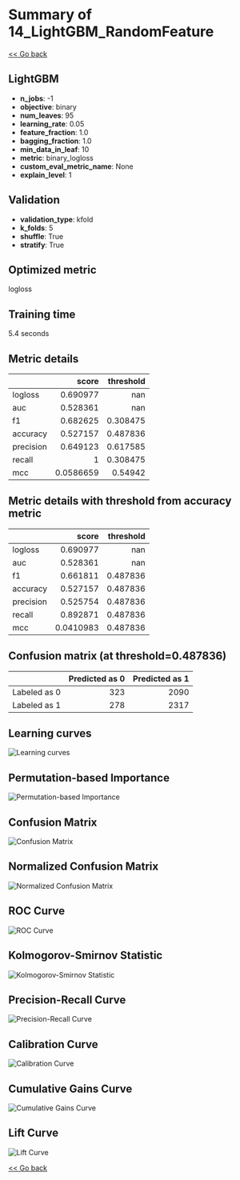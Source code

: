 # Summary of 14_LightGBM_RandomFeature

[<< Go back](../README.md)


## LightGBM
- **n_jobs**: -1
- **objective**: binary
- **num_leaves**: 95
- **learning_rate**: 0.05
- **feature_fraction**: 1.0
- **bagging_fraction**: 1.0
- **min_data_in_leaf**: 10
- **metric**: binary_logloss
- **custom_eval_metric_name**: None
- **explain_level**: 1

## Validation
 - **validation_type**: kfold
 - **k_folds**: 5
 - **shuffle**: True
 - **stratify**: True

## Optimized metric
logloss

## Training time

5.4 seconds

## Metric details
|           |     score |   threshold |
|:----------|----------:|------------:|
| logloss   | 0.690977  |  nan        |
| auc       | 0.528361  |  nan        |
| f1        | 0.682625  |    0.308475 |
| accuracy  | 0.527157  |    0.487836 |
| precision | 0.649123  |    0.617585 |
| recall    | 1         |    0.308475 |
| mcc       | 0.0586659 |    0.54942  |


## Metric details with threshold from accuracy metric
|           |     score |   threshold |
|:----------|----------:|------------:|
| logloss   | 0.690977  |  nan        |
| auc       | 0.528361  |  nan        |
| f1        | 0.661811  |    0.487836 |
| accuracy  | 0.527157  |    0.487836 |
| precision | 0.525754  |    0.487836 |
| recall    | 0.892871  |    0.487836 |
| mcc       | 0.0410983 |    0.487836 |


## Confusion matrix (at threshold=0.487836)
|              |   Predicted as 0 |   Predicted as 1 |
|:-------------|-----------------:|-----------------:|
| Labeled as 0 |              323 |             2090 |
| Labeled as 1 |              278 |             2317 |

## Learning curves
![Learning curves](learning_curves.png)

## Permutation-based Importance
![Permutation-based Importance](permutation_importance.png)
## Confusion Matrix

![Confusion Matrix](confusion_matrix.png)


## Normalized Confusion Matrix

![Normalized Confusion Matrix](confusion_matrix_normalized.png)


## ROC Curve

![ROC Curve](roc_curve.png)


## Kolmogorov-Smirnov Statistic

![Kolmogorov-Smirnov Statistic](ks_statistic.png)


## Precision-Recall Curve

![Precision-Recall Curve](precision_recall_curve.png)


## Calibration Curve

![Calibration Curve](calibration_curve_curve.png)


## Cumulative Gains Curve

![Cumulative Gains Curve](cumulative_gains_curve.png)


## Lift Curve

![Lift Curve](lift_curve.png)



[<< Go back](../README.md)
